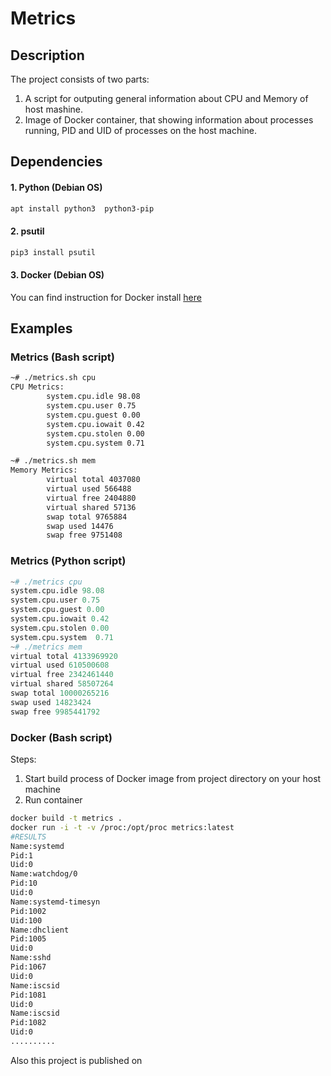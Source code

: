 # Metrics

## Description

The project consists of two parts:
1. A script for outputing general information about CPU and Memory of host mashine.
2. Image of Docker container, that showing information about processes running, PID and UID of processes on the host machine.

## Dependencies

#### 1. Python (Debian OS)
```bash
apt install python3  python3-pip
```
#### 2. psutil
```bash
pip3 install psutil
```
#### 3. Docker (Debian OS)
You can find instruction for Docker install [here](https://docs.docker.com/install/linux/docker-ce/debian/)

## Examples
### Metrics (Bash script)

```bash
~# ./metrics.sh cpu
CPU Metrics:
        system.cpu.idle 98.08
        system.cpu.user 0.75
        system.cpu.guest 0.00
        system.cpu.iowait 0.42
        system.cpu.stolen 0.00
        system.cpu.system 0.71

~# ./metrics.sh mem
Memory Metrics:
        virtual total 4037080
        virtual used 566488
        virtual free 2404880
        virtual shared 57136
        swap total 9765884
        swap used 14476
        swap free 9751408
```
### Metrics (Python script)
```python
~# ./metrics cpu
system.cpu.idle 98.08
system.cpu.user 0.75
system.cpu.guest 0.00
system.cpu.iowait 0.42
system.cpu.stolen 0.00
system.cpu.system  0.71
~# ./metrics mem
virtual total 4133969920
virtual used 610500608
virtual free 2342461440
virtual shared 58507264
swap total 10000265216
swap used 14823424
swap free 9985441792
```
### Docker (Bash script)

Steps:
1. Start build process of Docker image from project directory on your host machine
2. Run container

```bash
docker build -t metrics .
docker run -i -t -v /proc:/opt/proc metrics:latest
#RESULTS
Name:systemd
Pid:1
Uid:0
Name:watchdog/0
Pid:10
Uid:0
Name:systemd-timesyn
Pid:1002
Uid:100
Name:dhclient
Pid:1005
Uid:0
Name:sshd
Pid:1067
Uid:0
Name:iscsid
Pid:1081
Uid:0
Name:iscsid
Pid:1082
Uid:0
..........
```
Also this project is published on 
